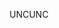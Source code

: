 <span data-ttu-id="e6809-101">UNC</span><span class="sxs-lookup"><span data-stu-id="e6809-101">UNC</span></span>